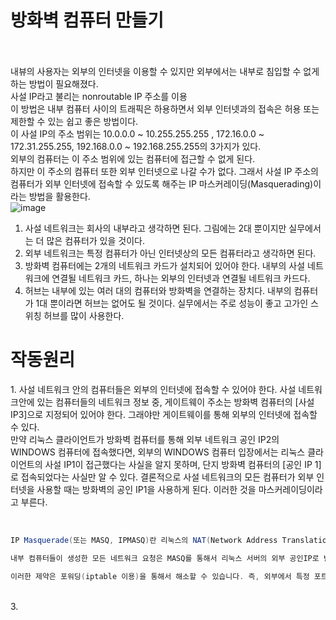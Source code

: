 <h1>방화벽 컴퓨터 만들기 </h1>

<br><br> 
내뷰의 사용자는 외부의 인터넷을 이용할 수 있지만 외부에서는 내부로 침입할 수 없게 하는 방법이 필요해졌다. <br> 
사설 IP라고 불리는 nonroutable IP 주소를 이용 <br> 
이 방법은 내부 컴퓨터 사이의 트래픽은 하용하면서 외부 인터넷과의 접속은 허용 또는 제한할 수 있는 쉽고 좋은 방법이다. <br> 
이 사설 IP의 주소 범위는 10.0.0.0 ~ 10.255.255.255 ,  172.16.0.0 ~ 172.31.255.255, 192.168.0.0 ~ 192.168.255.255의 3가지가 있다. <br> 
외부의 컴퓨터는 이 주소 범위에 있는 컴퓨터에 접근할 수 없게 된다. <br> 
하지만 이 주소의 컴퓨터 또한 외부 인터넷으로 나갈 수가 없다. 그래서 사설 IP 주소의 컴퓨터가 외부 인터넷에 접속할 수 있도록 해주는 IP 마스커레이딩(Masquerading)이라는 방법을 활용한다. <br> 
![image](https://user-images.githubusercontent.com/43237961/196317161-f1bec490-2cb1-4d59-b1a3-1b6cc2aebe22.png) <br> 

1. 사설 네트워크는 회사의 내부라고 생각하면 된다. 그림에는 2대 뿐이지만 실무에서는 더 많은 컴퓨터가 있을 것이다. 
2. 외부 네트워크는 특정 컴퓨터가 아닌 인터넷상의 모든 컴퓨터라고 생각하면 된다. 
3. 방화벽 컴퓨터에는 2개의 네트워크 카드가 설치되어 있어야 한다. 내부의 사설 네트워크에 연결될 네트워크 카드, 하나는 외부의 인터넷과 연결될 네트워크 카드다. 
4. 허브는 내부에 있는 여러 대의 컴퓨터와 방화벽을 연결하는 장치다. 내부의 컴퓨터가 1대 뿐이라면 허브는 없어도 될 것이다. 실무에서는 주로 성능이 좋고 고가인 스위칭 허브를 많이 사용한다. 

<h1> 작동원리 </h1> 
1. 사설 네트워크 안의 컴퓨터들은 외부의 인터넷에 접속할 수 있어야 한다. 사설 네트워크안에 있는 컴퓨터들의 네트워크 정보 중, 게이트웨이 주소는 방화벽 컴퓨터의 [사설 IP3]으로 지정되어 있어야 한다. 그래야만 게이트웨이를 통해 외부의 인터넷에 접속할 수 있다. <br>
만약 리눅스 클라이언트가 방화벽 컴퓨터를 통해 외부 네트워크 공인 IP2의 WINDOWS 컴퓨터에 접속했다면, 외부의 WINDOWS 컴퓨터 입장에서는 리눅스 클라이언트의 사설 IP1이 접근했다는 사실을 알지 못하며, 단지 방화벽 컴퓨터의 [공인 IP 1]로 접속되었다는 사실만 알 수 있다. 결론적으로 사설 네트워크의 모든 컴퓨터가 외부 인터넷을 사용할 때는 방화벽의 공인 IP1을 사용하게 된다. 이러한 것을 마스커레이딩이라고 부른다. <br>  
<br>  

```java

IP Masquerade(또는 MASQ, IPMASQ)란 리눅스의 NAT(Network Address Translation) 기능으로써 내부 컴퓨터들이 리눅스 서버를 통해서 인터넷 등 다른 네트워크에 접속할 수 있도록 해주는 기능입니다.

내부 컴퓨터들이 생성한 모든 네트워크 요청은 MASQ를 통해서 리눅스 서버의 외부 공인IP로 변환되어 인터넷에 연결되기 때문에, 외부에서는 리눅스 서버의 IP만 알 수 있을 뿐, 내부 컴퓨터의 존재를 전혀 알 수 없습니다. 이는 높은 보안성이라는 장점을 제공하지만, 반면에 외부에서 먼저 내부컴퓨터와 통신을 시도할 수 없기 때문에 상당한 제약으로 작용할 수 있습니다.

이러한 제약은 포워딩(iptable 이용)을 통해서 해소할 수 있습니다. 즉, 외부에서 특정 포트나 프로토콜로 리눅스 서버에 요청할 경우 지정한 내부 컴퓨터로 연결하도록 규칙을 지정 수 있습니다.
```
<br> 
3. 
